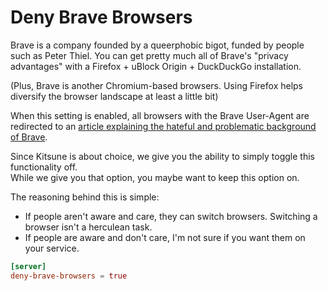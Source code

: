 # Deny Brave Browsers

Brave is a company founded by a queerphobic bigot, funded by people such as Peter Thiel.
You can get pretty much all of Brave's "privacy advantages" with a Firefox + uBlock Origin + DuckDuckGo installation. 

(Plus, Brave is another Chromium-based browsers. Using Firefox helps diversify the browser landscape at least a little bit)

When this setting is enabled, all browsers with the Brave User-Agent are redirected to an [article explaining the hateful and problematic background of Brave](https://www.spacebar.news/stop-using-brave-browser/).  

Since Kitsune is about choice, we give you the ability to simply toggle this functionality off.  
While we give you that option, you maybe want to keep this option on.

The reasoning behind this is simple:

- If people aren't aware and care, they can switch browsers. Switching a browser isn't a herculean task.  
- If people are aware and don't care, I'm not sure if you want them on your service.

```toml
[server]
deny-brave-browsers = true
```
